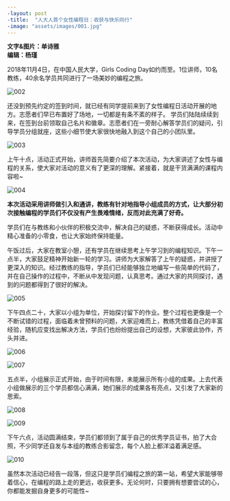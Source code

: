 ```yaml
---
-layout: post
-title:  "人大人首个女性编程日：收获与快乐同行"
-image: "assets/images/001.jpg"
---
```


**文字&图片：单诗雅**  
**编辑：杨瑾**  

2018年11月4日，在中国人民大学，Girls Coding Day如约而至。1位讲师，10名教练，40余名学员共同进行了一场美妙的编程之旅。  

![002](../assets/images/002.jpg)  

还没到预先约定的签到时间，就已经有同学提前来到了女性编程日活动开展的地方。志愿者们早已布置好了场地，一切都是有条不紊的样子。
学员们陆陆续续到来，在签到台前领取自己名片和徽章。志愿者们在一旁耐心解答学员们的疑问，引导学员分组就座，这些小细节使大家很快地融入到这个自己的小团队里。

![003](../assets/images/003.jpg)  

上午十点，活动正式开始，讲师首先简要介绍了本次活动，为大家讲述了女性与编程的关系，使大家对活动的意义有了更深的理解。紧接着，就是干货满满的课程内容啦~

![004](../assets/images/004.jpg)  

**本次活动采用讲师做引入和通讲，教练有针对地指导小组成员的方式，让大部分初次接触编程的学员们不仅没有产生畏难情绪，反而对此充满了好奇。**  

学员们在与教练和小伙伴的积极交流中，解决自己的疑惑，不断获得成长。活动中精心准备的小零食，也让大家始终保持能量。  

午饭过后，大家在教室小憩，还有学员在继续思考上午学习到的编程知识。下午一点半，大家鼓足精神开始新一轮的学习。讲师为大家解答了上午的疑惑，并讲授了更深入的知识。经过教练的指导，学员们已经能够独立地编写一些简单的代码了，并在自己操作的过程中，不断从中发现问题，认真思考。通过大家的共同探讨，遇到的问题都得到了很好的解决。  

![005](../assets/images/005.jpg)  

下午四点二十，大家以小组为单位，开始探讨留下的作业。整个过程也更像是一个不断试错的过程，面临着未曾预料的问题，大家迎难而上，教练凭借着自己的丰富经验，随机应变找出解决方法，学员们也纷纷提出自己的设想，大家彼此协作，齐头并进。  

![006](../assets/images/006.jpg)  

![007](../assets/images/007.jpg)  

五点半，小组展示正式开始，由于时间有限，未能展示所有小组的成果。上去代表小组做展示的三个学员都信心满满，她们展示的成果各有亮点，又引发了大家新的思索。  

![008](../assets/images/008.jpg)    

![009](../assets/images/009.jpg)  

下午六点，活动圆满结束，学员们都领到了属于自己的优秀学员证书，拍了大合照，不少同学还自发与本组的教练合影留念，每个人脸上都洋溢着满足感。  

![010](../assets/images/010.jpg)  

虽然本次活动已经告一段落，但这只是学员们编程之旅的第一站，希望大家能够带着信心，在编程的路上走的更远，收获更多。无论何时，只要拥有想要尝试的心，你都能发掘自身更多的可能性~  

  

